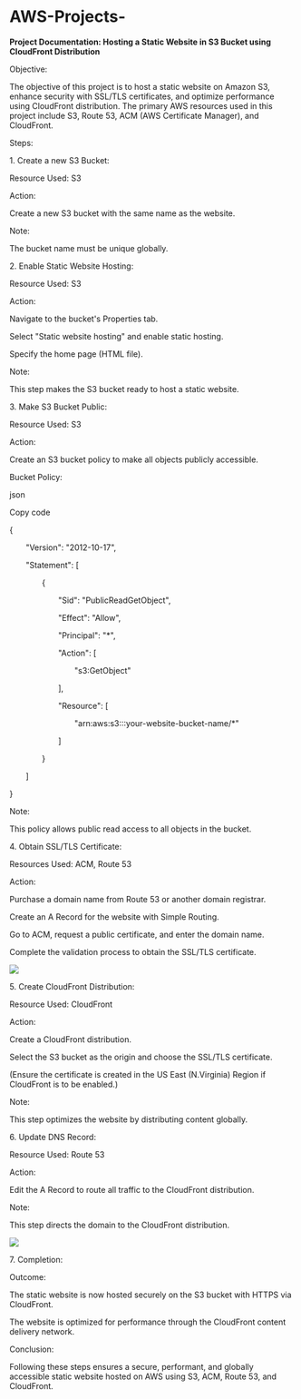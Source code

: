# AWS-Projects-

**Project Documentation: Hosting a Static Website in S3 Bucket using CloudFront Distribution**

Objective:

The objective of this project is to host a static website on Amazon S3, enhance security with SSL/TLS certificates, and optimize performance using CloudFront distribution. The primary AWS resources used in this project include S3, Route 53, ACM (AWS Certificate Manager), and CloudFront.

Steps:

1\. Create a new S3 Bucket:

Resource Used: S3

Action:

Create a new S3 bucket with the same name as the website.

Note:

The bucket name must be unique globally.

2\. Enable Static Website Hosting:

Resource Used: S3

Action:

Navigate to the bucket's Properties tab.

Select "Static website hosting" and enable static hosting.

Specify the home page (HTML file).

Note:

This step makes the S3 bucket ready to host a static website.


3\. Make S3 Bucket Public:

Resource Used: S3

Action:

Create an S3 bucket policy to make all objects publicly accessible.




Bucket Policy:

json

Copy code

{

`    `"Version": "2012-10-17",

`    `"Statement": [

`        `{

`            `"Sid": "PublicReadGetObject",

`            `"Effect": "Allow",

`            `"Principal": "\*",

`            `"Action": [

`                `"s3:GetObject"

`            `],

`            `"Resource": [

`                `"arn:aws:s3:::your-website-bucket-name/\*"

`            `]

`        `}

`    `]

}

Note:

This policy allows public read access to all objects in the bucket.

4\. Obtain SSL/TLS Certificate:

Resources Used: ACM, Route 53

Action:

Purchase a domain name from Route 53 or another domain registrar.

Create an A Record for the website with Simple Routing.

Go to ACM, request a public certificate, and enter the domain name.

Complete the validation process to obtain the SSL/TLS certificate.


![](https://drive.google.com/file/d/1CBBtcRlqrKEyrWn-Lq-66ihjOO1uIDeq/view?usp=drive_link)










5\. Create CloudFront Distribution:

Resource Used: CloudFront

Action:

Create a CloudFront distribution.

Select the S3 bucket as the origin and choose the SSL/TLS certificate.

(Ensure the certificate is created in the US East (N.Virginia) Region if CloudFront is to be enabled.)

Note:

This step optimizes the website by distributing content globally.

6\. Update DNS Record:

Resource Used: Route 53

Action:

Edit the A Record to route all traffic to the CloudFront distribution.

Note:

This step directs the domain to the CloudFront distribution.

![](https://drive.google.com/file/d/1CBBtcRlqrKEyrWn-Lq-66ihjOO1uIDeq/view?usp=drive_link)










7\. Completion:

Outcome:

The static website is now hosted securely on the S3 bucket with HTTPS via CloudFront.

The website is optimized for performance through the CloudFront content delivery network.


Conclusion:

Following these steps ensures a secure, performant, and globally accessible static website hosted on AWS using S3, ACM, Route 53, and CloudFront.

